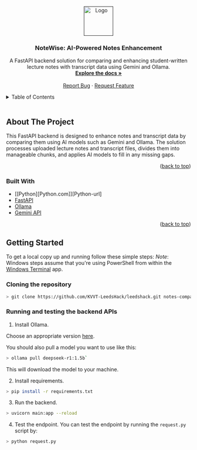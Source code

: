 <!-- PROJECT LOGO -->
<br />
<div align="center">
  <a href="">
    <img src="images/logo.jpeg" alt="Logo" width="80" height="80">
  </a>

<h3 align="center">NoteWise: AI-Powered Notes Enhancement</h3>
  
  <p align="center">
    A FastAPI backend solution for comparing and enhancing student-written lecture notes with transcript data using Gemini and Ollama.
    <br />
    <a href=""><strong>Explore the docs »</strong></a>
    <br />
    <br />
    <a href="">Report Bug</a>
    ·
    <a href="">Request Feature</a>
  </p>
</div>

<!-- TABLE OF CONTENTS -->
<details>
  <summary>Table of Contents</summary>
  <ol>
    <li>
      <a href="#about-the-project">About The Project</a>
      <ul>
        <li><a href="#built-with">Built With</a></li>
      </ul>
    </li>
    <li>
      <a href="#getting-started">Getting Started</a>
      <ul>
        <li><a href="#prerequisites">Prerequisites</a></li>
        <li><a href="#installation">Installation</a></li>
      </ul>
    </li>
    <li><a href="#usage">Usage</a></li>
    <li><a href="#troubleshooting">Troubleshooting</a></li>
    <li><a href="#contact">Contact</a></li>
  </ol>
</details><br>

<!-- ABOUT THE PROJECT -->
## About The Project

This FastAPI backend is designed to enhance notes and transcript data by comparing them using AI models such as Gemini and Ollama. The solution processes uploaded lecture notes and transcript files, divides them into manageable chunks, and applies AI models to fill in any missing gaps.

<p align="right">(<a href="#readme-top">back to top</a>)</p>

### Built With

* [[Python][Python.com]][Python-url]
* [FastAPI](https://fastapi.tiangolo.com/)
* [Ollama](https://ollama.com/)
* [Gemini API](https://developers.google.com/genai)

<p align="right">(<a href="#readme-top">back to top</a>)</p>

<!-- GETTING STARTED -->
## Getting Started

To get a local copy up and running follow these simple steps:
*Note*: Windows steps assume that you're using PowerShell from within the [Windows Terminal](https://apps.microsoft.com/store/detail/windows-terminal/9N0DX20HK701?hl=en-gb&gl=gb&rtc=1) app.

### Cloning the repository

```bash
> git clone https://github.com/KVVT-LeedsHack/leedshack.git notes-comparison
```

### Running and testing the backend APIs

1. Install Ollama.

Choose an appropriate version [here](https://ollama.com/download).

You should also pull a model you want to use like this:
```bash
> ollama pull deepseek-r1:1.5b`
```

This will download the model to your machine.

2. Install requirements.
```bash
> pip install -r requirements.txt
```

3. Run the backend.
```bash 
> uvicorn main:app --reload
```

4. Test the endpoint.
You can test the endpoint by running the `request.py` script by:
```bash 
> python request.py
```


